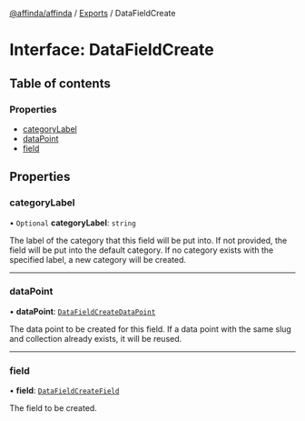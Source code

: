 [@affinda/affinda](../README.md) / [Exports](../modules.md) / DataFieldCreate

# Interface: DataFieldCreate

## Table of contents

### Properties

- [categoryLabel](DataFieldCreate.md#categorylabel)
- [dataPoint](DataFieldCreate.md#datapoint)
- [field](DataFieldCreate.md#field)

## Properties

### categoryLabel

• `Optional` **categoryLabel**: `string`

The label of the category that this field will be put into. If not provided, the field will be put into the default category. If no category exists with the specified label, a new category will be created.

___

### dataPoint

• **dataPoint**: [`DataFieldCreateDataPoint`](DataFieldCreateDataPoint.md)

The data point to be created for this field. If a data point with the same slug and collection already exists, it will be reused.

___

### field

• **field**: [`DataFieldCreateField`](DataFieldCreateField.md)

The field to be created.
